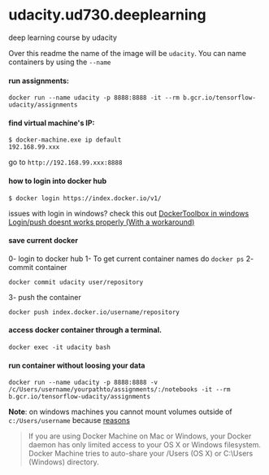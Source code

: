 # udacity.ud730.deeplearning

deep learning course by udacity

Over this readme the name of the image will be `udacity`.
You can name containers by using the `--name`

#### run assignments:
~~~
docker run --name udacity -p 8888:8888 -it --rm b.gcr.io/tensorflow-udacity/assignments
~~~

#### find virtual machine's IP:
~~~
$ docker-machine.exe ip default
192.168.99.xxx
~~~

go to `http://192.168.99.xxx:8888`

#### how to login into docker hub
~~~
$ docker login https://index.docker.io/v1/
~~~

issues with login in windows? check this out [DockerToolbox in windows Login/push doesnt works properly (With a workaround)](https://github.com/docker/hub-feedback/issues/473)

#### save current docker

0- login to docker hub
1- To get current container names do `docker ps`
2- commit container
~~~
docker commit udacity user/repository
~~~
3- push the container
~~~
docker push index.docker.io/username/repository
~~~

#### access docker container through a terminal.

~~~
docker exec -it udacity bash
~~~

#### run container without loosing your data

~~~
docker run --name udacity -p 8888:8888 -v /c/Users/username/yourpathto/assignments/:/notebooks -it --rm b.gcr.io/tensorflow-udacity/assignments
~~~

**Note**: on windows machines you cannot mount volumes outside of `c:/Users/username` because
[reasons](https://docs.docker.com/engine/userguide/dockervolumes/#mount-a-host-directory-as-a-data-volume)

> If you are using Docker Machine on Mac or Windows, your Docker daemon has only limited access to your OS X or Windows filesystem. Docker Machine tries to auto-share your /Users (OS X) or C:\Users (Windows) directory.








